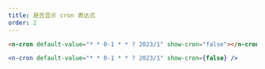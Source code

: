 ```yaml
---
title: 是否显示 cron 表达式
order: 2
---
```


```html
<n-cron default-value="* * 0-1 * * ? 2023/1" show-cron="false"></n-cron>
```

```jsx
<n-cron default-value="* * 0-1 * * ? 2023/1" show-cron={false} />
```
